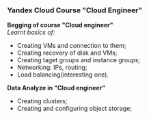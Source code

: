 <h3>Yandex Cloud Course "Cloud Engineer"</h3>
	<b>Begging of course "Cloud engineer"</b> </br>
		<i>Learnt basics of:</i>
		<ul>
			<li>Creating VMs and connection to them;</li>
			<li>Creating recovery of disk and VMs;</li>
			<li>Creating taget groups and instance groups;</li>
			<li>Networking: IPs, routing;</li>
			<li>Load balancing(interesting one).</li>
		</ul>
	<b>Data Analyze in "Cloud engineer"</b>
		<ul>
			<li>Creating clusters;</li>
			<li>Creating and configuring object storage;</li>
		</ul>
